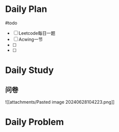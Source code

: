 # Daily Plan
#todo
- [ ] Leetcode每日一题
- [ ] Acwing一节
- [ ] 
- [ ] 
# Daily Study
## 问卷
![[attachments/Pasted image 20240628104223.png]]
# Daily Problem